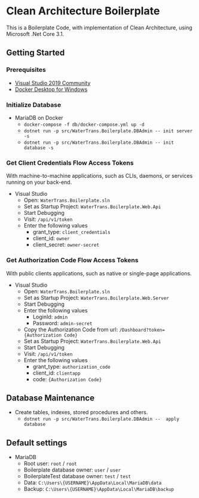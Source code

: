 # Clean Architecture Boilerplate
This is a Boilerplate Code, with implementation of Clean Architecture, using Microsoft .Net Core 3.1.

## Getting Started

### Prerequisites

- [Visual Studio 2019 Community](https://visualstudio.microsoft.com/vs/community/)
- [Docker Desktop for Windows](https://hub.docker.com/editions/community/docker-ce-desktop-windows)

### Initialize Database

- MariaDB on Docker
  - `docker-compose -f db/docker-compose.yml up -d`
  - `dotnet run -p src/WaterTrans.Boilerplate.DBAdmin -- init server -s`
  - `dotnet run -p src/WaterTrans.Boilerplate.DBAdmin -- init database -s`

### Get Client Credentials Flow Access Tokens

With machine-to-machine applications, such as CLIs, daemons, or services running on your back-end.

- Visual Studio
  - Open: `WaterTrans.Boilerplate.sln`
  - Set as Startup Project: `WaterTrans.Boilerplate.Web.Api`
  - Start Debugging
  - Visit: `/api/v1/token`
  - Enter the following values
    - grant_type: `client_credentials`
    - client_id: `owner`
    - client_secret: `owner-secret`

### Get Authorization Code Flow Access Tokens

With public clients applications, such as native or single-page applications.

- Visual Studio
  - Open: `WaterTrans.Boilerplate.sln`
  - Set as Startup Project: `WaterTrans.Boilerplate.Web.Server`
  - Start Debugging
  - Enter the following values
    - LoginId: `admin`
    - Password: `admin-secret`
  - Copy the Authorization Code from url: `/Dashboard?token={Authorization Code}`
  - Set as Startup Project: `WaterTrans.Boilerplate.Web.Api`
  - Start Debugging
  - Visit: `/api/v1/token`
  - Enter the following values
    - grant_type: `authorization_code`
    - client_id: `clientapp`
    - code: `{Authorization Code}`

## Database Maintenance

- Create tables, indexes, stored procedures and others.
  - `dotnet run -p src/WaterTrans.Boilerplate.DBAdmin --  apply database`

## Default settings

- MariaDB
  - Root user: `root` / `root`
  - Boilerplate database owner: `user` / `user`
  - BoilerplateTest database owner: `test` / `test`
  - Data: `C:\Users\{USERNAME}\AppData\Local\MariaDB\data`
  - Backup: `C:\Users\{USERNAME}\AppData\Local\MariaDB\backup`